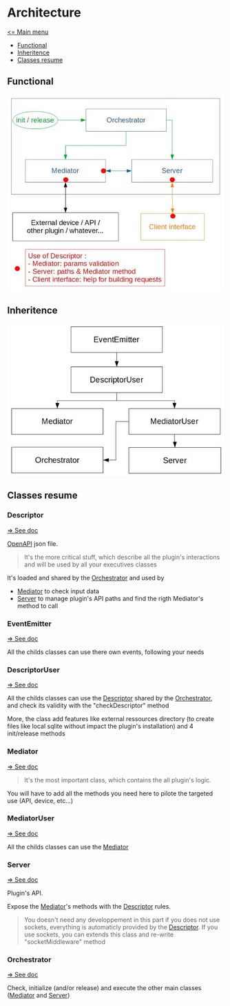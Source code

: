 # Architecture

[<= Main menu](https://github.com/Psychopoulet/node-pluginsmanager-plugin)

* [Functional](./architecture.md#functional)
* [Inheritence](./architecture.md#inheritence)
* [Classes resume](./architecture.md#classes-resume)

## Functional

![Functional](./pictures/functional.jpg)

## Inheritence

![Inheritence](./pictures/extends.jpg)

## Classes resume

### Descriptor

[=> See doc](./Descriptor.md)

[OpenAPI](https://swagger.io/specification/) json file.

> It's the more critical stuff, which describe all the plugin's interactions and will be used by all your executives classes

It's loaded and shared by the [Orchestrator](./Orchestrator.md) and used by
* [Mediator](./Mediator.md) to check input data
* [Server](./Server.md) to manage plugin's API paths and find the rigth Mediator's method to call

### EventEmitter

[=> See doc](https://nodejs.org/api/events.html#events_class_eventemitter)

All the childs classes can use there own events, following your needs

### DescriptorUser

[=> See doc](./DescriptorUser.md)

All the childs classes can use the [Descriptor](./Descriptor.md) shared by the [Orchestrator](./Orchestrator.md), and check its validity with the "checkDescriptor" method

More, the class add features like external ressources directory (to create files like local sqlite without impact the plugin's installation) and 4 init/release methods

### Mediator

[=> See doc](./Mediator.md)

> It's the most important class, which contains the all plugin's logic.

You will have to add all the methods you need here to pilote the targeted use (API, device, etc...)

### MediatorUser

[=> See doc](./MediatorUser.md)

All the childs classes can use the [Mediator](./Mediator.md)

### Server

[=> See doc](./Server.md)

Plugin's API.

Expose the [Mediator](./Mediator.md)'s methods with the [Descriptor](./Descriptor.md) rules.

> You doesn't need any developpement in this part if you does not use sockets, everything is automaticly provided by the [Descriptor](./Descriptor.md).
> If you use sockets, you can extends this class and re-write "socketMiddleware" method

### Orchestrator

[=> See doc](./Orchestrator.md)

Check, initialize (and/or release) and execute the other main classes ([Mediator](./Mediator.md) and [Server](./Server.md))
